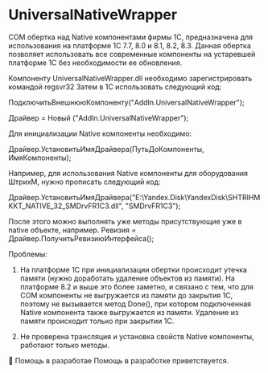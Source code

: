 # UniversalNativeWrapper
COM обертка над Native компонентами фирмы 1С, предназначена для использования на платформе 1С 7.7, 8.0 и 8.1, 8.2, 8.3.
Данная обертка позволяет использовать все современные компоненты на устаревшей платформе 1С без необходимости ее обновления.

Компоненту UniversalNativeWrapper.dll необходимо зарегистрировать командой regsvr32
Затем в 1С использовать следующий код:

ПодключитьВнешнююКомпоненту("AddIn.UniversalNativeWrapper");

Драйвер = Новый ("AddIn.UniversalNativeWrapper"); 

Для инициализации Native компоненты необходимо:

Драйвер.УстановитьИмяДрайвера(ПутьДоКомпоненты, ИмяКомпоненты);

Например, для использования Native компоненты для оборудования ШтрихМ, нужно прописать следующий код:

Драйвер.УстановитьИмяДрайвера("E:\Yandex.Disk\YandexDisk\SHTRIHMKKT_NATIVE_32_SMDrvFR1C3.dll", "SMDrvFR1C3");

После этого можно выполнять уже методы присутствующие уже в native объекте, например.
Ревизия = Драйвер.ПолучитьРевизиюИнтерфейса();

Проблемы:

1. На платформе 1С при инициализации обертки происходит утечка памяти (нужно доработать удаление объектов из памяти). На платформе 8.2 и выше это более заметно, и связано с тем,
что для COM компоненты не выгружается из памяти до закрытия 1С, поэтому не вызывается метод Done(), при котором подключенная Native компонента также выгружается из памяти. Удаление
из памяти происходит только при закрытии 1С.

2. Не проверена трансляция и установка свойств Native компоненты, работают только методы.



🤝 Помощь в разработае
Помощь в разработке приветствуется.
